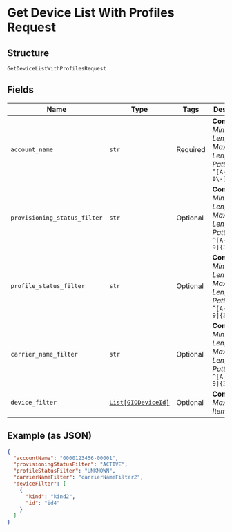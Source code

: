
# Get Device List With Profiles Request

## Structure

`GetDeviceListWithProfilesRequest`

## Fields

| Name | Type | Tags | Description |
|  --- | --- | --- | --- |
| `account_name` | `str` | Required | **Constraints**: *Minimum Length*: `3`, *Maximum Length*: `32`, *Pattern*: `^[A-Za-z0-9\-]{3,32}$` |
| `provisioning_status_filter` | `str` | Optional | **Constraints**: *Minimum Length*: `3`, *Maximum Length*: `32`, *Pattern*: `^[A-Za-z0-9]{3,32}$` |
| `profile_status_filter` | `str` | Optional | **Constraints**: *Minimum Length*: `3`, *Maximum Length*: `32`, *Pattern*: `^[A-Za-z0-9]{3,32}$` |
| `carrier_name_filter` | `str` | Optional | **Constraints**: *Minimum Length*: `3`, *Maximum Length*: `32`, *Pattern*: `^[A-Za-z0-9]{3,32}$` |
| `device_filter` | [`List[GIODeviceId]`](../../doc/models/gio-device-id.md) | Optional | **Constraints**: *Maximum Items*: `50` |

## Example (as JSON)

```json
{
  "accountName": "0000123456-00001",
  "provisioningStatusFilter": "ACTIVE",
  "profileStatusFilter": "UNKNOWN",
  "carrierNameFilter": "carrierNameFilter2",
  "deviceFilter": [
    {
      "kind": "kind2",
      "id": "id4"
    }
  ]
}
```

